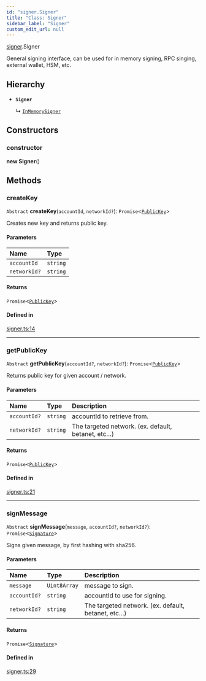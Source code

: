 ```yaml
---
id: "signer.Signer"
title: "Class: Signer"
sidebar_label: "Signer"
custom_edit_url: null
---
```


[signer](../modules/signer.md).Signer

General signing interface, can be used for in memory signing, RPC singing, external wallet, HSM, etc.

## Hierarchy

- **`Signer`**

  ↳ [`InMemorySigner`](signer.InMemorySigner.md)

## Constructors

### constructor

**new Signer**()

## Methods

### createKey

`Abstract` **createKey**(`accountId`, `networkId?`): `Promise`<[`PublicKey`](utils_key_pair.PublicKey.md)\>

Creates new key and returns public key.

#### Parameters

| Name | Type |
| :------ | :------ |
| `accountId` | `string` |
| `networkId?` | `string` |

#### Returns

`Promise`<[`PublicKey`](utils_key_pair.PublicKey.md)\>

#### Defined in

[signer.ts:14](https://github.com/near/near-api-js/blob/ef6d7fbf/packages/near-api-js/src/signer.ts#L14)

___

### getPublicKey

`Abstract` **getPublicKey**(`accountId?`, `networkId?`): `Promise`<[`PublicKey`](utils_key_pair.PublicKey.md)\>

Returns public key for given account / network.

#### Parameters

| Name | Type | Description |
| :------ | :------ | :------ |
| `accountId?` | `string` | accountId to retrieve from. |
| `networkId?` | `string` | The targeted network. (ex. default, betanet, etc…) |

#### Returns

`Promise`<[`PublicKey`](utils_key_pair.PublicKey.md)\>

#### Defined in

[signer.ts:21](https://github.com/near/near-api-js/blob/ef6d7fbf/packages/near-api-js/src/signer.ts#L21)

___

### signMessage

`Abstract` **signMessage**(`message`, `accountId?`, `networkId?`): `Promise`<[`Signature`](../interfaces/utils_key_pair.Signature.md)\>

Signs given message, by first hashing with sha256.

#### Parameters

| Name | Type | Description |
| :------ | :------ | :------ |
| `message` | `Uint8Array` | message to sign. |
| `accountId?` | `string` | accountId to use for signing. |
| `networkId?` | `string` | The targeted network. (ex. default, betanet, etc…) |

#### Returns

`Promise`<[`Signature`](../interfaces/utils_key_pair.Signature.md)\>

#### Defined in

[signer.ts:29](https://github.com/near/near-api-js/blob/ef6d7fbf/packages/near-api-js/src/signer.ts#L29)
